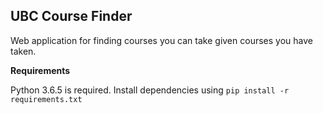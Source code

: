 **UBC Course Finder**
---
Web application for finding courses you can take given courses you have taken. 

**Requirements**

Python 3.6.5 is required. Install dependencies using `pip install -r requirements.txt`
